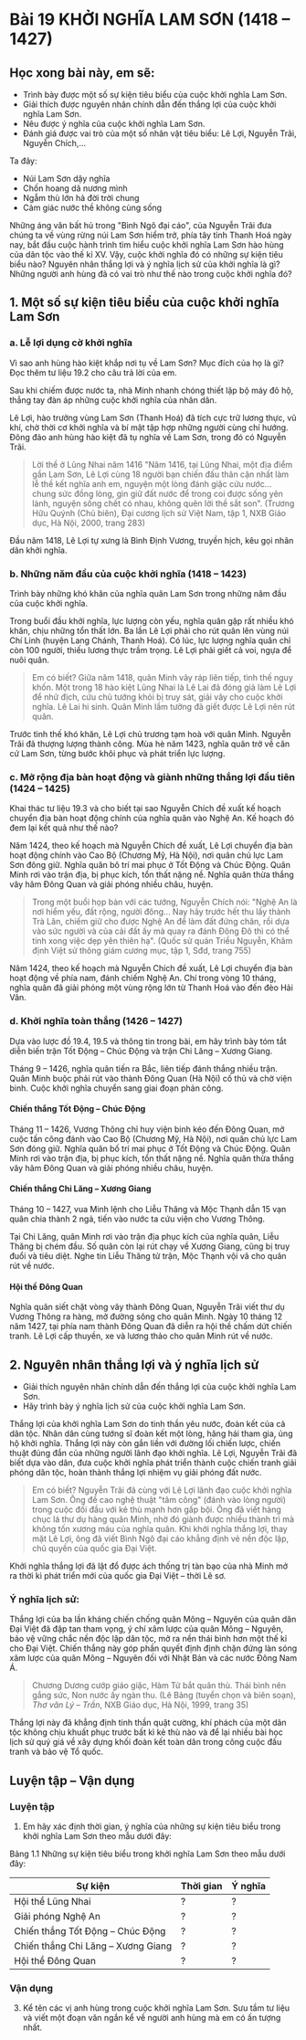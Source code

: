 # Bài 19 KHỞI NGHĨA LAM SƠN (1418 – 1427)

## Học xong bài này, em sẽ:
- Trình bày được một số sự kiện tiêu biểu của cuộc khởi nghĩa Lam Sơn.
- Giải thích được nguyên nhân chính dẫn đến thắng lợi của cuộc khởi nghĩa Lam Sơn.
- Nêu được ý nghĩa của cuộc khởi nghĩa Lam Sơn.
- Đánh giá được vai trò của một số nhân vật tiêu biểu: Lê Lợi, Nguyễn Trãi, Nguyễn Chích,...

Ta đây:
* Núi Lam Sơn dậy nghĩa
* Chốn hoang dã nương mình
* Ngẫm thù lớn hả đời trời chung
* Cảm giác nước thề không cùng sống

Những áng văn bất hủ trong "Bình Ngô đại cáo", của Nguyễn Trãi đưa chúng ta về vùng rừng núi Lam Sơn hiểm trở, phía tây tỉnh Thanh Hoá ngày nay, bắt đầu cuộc hành trình tìm hiểu cuộc khởi nghĩa Lam Sơn hào hùng của dân tộc vào thế kỉ XV. Vậy, cuộc khởi nghĩa đó có những sự kiện tiêu biểu nào? Nguyên nhân thắng lợi và ý nghĩa lịch sử của khởi nghĩa là gì? Những người anh hùng đã có vai trò như thế nào trong cuộc khởi nghĩa đó?

## 1. Một số sự kiện tiêu biểu của cuộc khởi nghĩa Lam Sơn

### a. Lễ lợi dụng cờ khởi nghĩa

Vì sao anh hùng hào kiệt khắp nơi tụ về Lam Sơn? Mục đích của họ là gì? Đọc thêm tư liệu 19.2 cho câu trả lời của em.

Sau khi chiếm được nước ta, nhà Minh nhanh chóng thiết lập bộ máy đô hộ, thẳng tay đàn áp những cuộc khởi nghĩa của nhân dân.

Lê Lợi, hào trưởng vùng Lam Sơn (Thanh Hoá) đã tích cực trữ lương thực, vũ khí, chờ thời cơ khởi nghĩa và bí mật tập hợp những người cùng chí hướng. Đông đảo anh hùng hào kiệt đã tụ nghĩa về Lam Sơn, trong đó có Nguyễn Trãi.

> Lời thề ở Lũng Nhai năm 1416
> "Năm 1416, tại Lũng Nhai, một địa điểm gần Lam Sơn, Lê Lợi cùng 18 người bạn chiến đấu thân cận nhất làm lễ thề kết nghĩa anh em, nguyện một lòng đánh giặc cứu nước... chung sức đồng lòng, gìn giữ đất nước để trong coi được sống yên lành, nguyện sống chết có nhau, không quên lời thề sắt son".
> (Trương Hữu Quýnh (Chủ biên), Đại cương lịch sử Việt Nam, tập 1, NXB Giáo dục, Hà Nội, 2000, trang 283)

Đầu năm 1418, Lê Lợi tự xưng là Bình Định Vương, truyền hịch, kêu gọi nhân dân khởi nghĩa.

### b. Những năm đầu của cuộc khởi nghĩa (1418 – 1423)

Trình bày những khó khăn của nghĩa quân Lam Sơn trong những năm đầu của cuộc khởi nghĩa.

Trong buổi đầu khởi nghĩa, lực lượng còn yếu, nghĩa quân gặp rất nhiều khó khăn, chịu những tổn thất lớn. Ba lần Lê Lợi phải cho rút quân lên vùng núi Chí Linh (huyện Lang Chánh, Thanh Hoá). Có lúc, lực lượng nghĩa quân chỉ còn 100 người, thiếu lương thực trầm trọng. Lê Lợi phải giết cả voi, ngựa để nuôi quân.

> Em có biết?
> Giữa năm 1418, quân Minh vây ráp liên tiếp, tình thế nguy khốn. Một trong 18 hào kiệt Lũng Nhai là Lê Lai đã đóng giả làm Lê Lợi để nhử địch, cứu chủ tướng khỏi bị truy sát, giải vây cho cuộc khởi nghĩa. Lê Lai hi sinh. Quân Minh lầm tưởng đã giết được Lê Lợi nên rút quân.

Trước tình thế khó khăn, Lê Lợi chủ trương tạm hoà với quân Minh. Nguyễn Trãi đã thượng lượng thành công. Mùa hè năm 1423, nghĩa quân trở về căn cứ Lam Sơn, từng bước khôi phục và phát triển lực lượng.

### c. Mở rộng địa bàn hoạt động và giành những thắng lợi đầu tiên (1424 – 1425)

Khai thác tư liệu 19.3 và cho biết tại sao Nguyễn Chích đề xuất kế hoạch chuyển địa bàn hoạt động chính của nghĩa quân vào Nghệ An. Kế hoạch đó đem lại kết quả như thế nào?

Năm 1424, theo kế hoạch mà Nguyễn Chích đề xuất, Lê Lợi chuyển địa bàn hoạt động chính vào Cao Bộ (Chương Mỹ, Hà Nội), nơi quân chủ lực Lam Sơn đông giữ. Nghĩa quân bô trí mai phục ở Tốt Động và Chúc Động. Quân Minh rơi vào trận địa, bị phục kích, tổn thất nặng nề. Nghĩa quân thừa thắng vây hãm Đông Quan và giải phóng nhiều châu, huyện.

> Trong một buổi họp bàn với các tướng, Nguyễn Chích nói:
> "Nghệ An là nơi hiểm yếu, đất rộng, người đông... Nay hãy trước hết thu lấy thành Trà Lân, chiếm giữ cho được Nghệ An để làm đất đứng chân, rồi dựa vào sức người và của cải đất ấy mà quay ra đánh Đông Đô thì có thể tinh xong việc dẹp yên thiên hạ".
> (Quốc sử quán Triều Nguyễn, Khâm định Việt sử thông giám cương mục, tập 1, Sđd, trang 755)

Năm 1424, theo kế hoạch mà Nguyễn Chích đề xuất, Lê Lợi chuyển địa bàn hoạt động về phía nam, đánh chiếm Nghệ An. Chí trong vòng 10 tháng, nghĩa quân đã giải phóng một vùng rộng lớn từ Thanh Hoá vào đến đèo Hải Vân.

### d. Khởi nghĩa toàn thắng (1426 – 1427)

Dựa vào lược đồ 19.4, 19.5 và thông tin trong bài, em hãy trình bày tóm tắt diễn biến trận Tốt Động – Chúc Động và trận Chi Lăng – Xương Giang.

Tháng 9 – 1426, nghĩa quân tiến ra Bắc, liên tiếp đánh thắng nhiều trận. Quân Minh buộc phải rút vào thành Đông Quan (Hà Nội) cố thủ và chờ viện binh. Cuộc khởi nghĩa chuyển sang giai đoạn phản công.

#### Chiến thắng Tốt Động – Chúc Động

Tháng 11 – 1426, Vương Thông chỉ huy viện binh kéo đến Đông Quan, mở cuộc tấn công đánh vào Cao Bộ (Chương Mỹ, Hà Nội), nơi quân chủ lực Lam Sơn đóng giữ. Nghĩa quân bố trí mai phục ở Tốt Động và Chúc Động. Quân Minh rơi vào trận địa, bị phục kích, tổn thất nặng nề. Nghĩa quân thừa thắng vây hãm Đông Quan và giải phóng nhiều châu, huyện.

#### Chiến thắng Chi Lăng – Xương Giang

Tháng 10 – 1427, vua Minh lệnh cho Liễu Thăng và Mộc Thạnh dẫn 15 vạn quân chia thành 2 ngả, tiến vào nước ta cứu viện cho Vương Thông.

Tại Chi Lăng, quân Minh rơi vào trận địa phục kích của nghĩa quân, Liễu Thăng bị chém đầu. Số quân còn lại rút chạy về Xương Giang, cũng bị truy đuổi và tiêu diệt. Nghe tin Liễu Thăng tử trận, Mộc Thạnh vội vã cho quân rút về nước.

#### Hội thề Đông Quan

Nghĩa quân siết chặt vòng vây thành Đông Quan, Nguyễn Trãi viết thư dụ Vương Thông ra hàng, mở đường sông cho quân Minh. Ngày 10 tháng 12 năm 1427, tại phía nam thành Đông Quan đã diễn ra hội thề chấm dứt chiến tranh. Lê Lợi cấp thuyền, xe và lương thảo cho quân Minh rút về nước.

## 2. Nguyên nhân thắng lợi và ý nghĩa lịch sử

- Giải thích nguyên nhân chính dẫn đến thắng lợi của cuộc khởi nghĩa Lam Sơn.
- Hãy trình bày ý nghĩa lịch sử của cuộc khởi nghĩa Lam Sơn.

Thắng lợi của khởi nghĩa Lam Sơn do tinh thần yêu nước, đoàn kết của cả dân tộc. Nhân dân cùng tướng sĩ đoàn kết một lòng, hăng hái tham gia, ủng hộ khởi nghĩa. Thắng lợi này còn gắn liền với đường lối chiến lược, chiến thuật đúng đắn của những người lãnh đạo khởi nghĩa. Lê Lợi, Nguyễn Trãi đã biết dựa vào dân, đưa cuộc khởi nghĩa phát triển thành cuộc chiến tranh giải phóng dân tộc, hoàn thành thắng lợi nhiệm vụ giải phóng đất nước.

> Em có biết?
> Nguyễn Trãi đã cùng với Lê Lợi lãnh đạo cuộc khởi nghĩa Lam Sơn. Ông đề cao nghệ thuật "tâm công" (đánh vào lòng người) trong cuộc đối đầu với kẻ thù mạnh hơn gấp bội. Ông đã viết hàng chục lá thư dụ hàng quân Minh, nhờ đó giành được nhiều thành trì mà không tốn xương máu của nghĩa quân. Khi khởi nghĩa thắng lợi, thay mặt Lê Lợi, ông đã viết Bình Ngô đại cáo khẳng định vẻ nền độc lập, chủ quyền của quốc gia Đại Việt.

Khởi nghĩa thắng lợi đã lật đổ được ách thống trị tàn bạo của nhà Minh mở ra thời kì phát triển mới của quốc gia Đại Việt – thời Lê sơ.

### Ý nghĩa lịch sử:

Thắng lợi của ba lần kháng chiến chống quân Mông – Nguyên của quân dân Đại Việt đã đập tan tham vọng, ý chí xâm lược của quân Mông – Nguyên, bảo vệ vững chắc nền độc lập dân tộc, mở ra nền thái bình hơn một thế kỉ cho Đại Việt. Chiến thắng này góp phần quyết định định chặn đứng làn sóng xâm lược của quân Mông – Nguyên đối với Nhật Bản và các nước Đông Nam Á.

> Chương Dương cướp giáo giặc,
Hàm Tử bắt quân thù.
Thái bình nên gắng sức,
Non nước ấy ngàn thu.
> (Lê Bảng (tuyển chọn và biên soạn), *Thơ văn Lý – Trần*, NXB Giáo dục, Hà Nội, 1999, trang 35)

Thắng lợi này đã khẳng định tinh thần quật cường, khí phách của một dân tộc không chịu khuất phục trước bất kì kẻ thù nào và để lại nhiều bài học lịch sử quý giá về xây dựng khối đoàn kết toàn dân trong công cuộc đấu tranh và bảo vệ Tổ quốc.

## Luyện tập – Vận dụng

### Luyện tập

1. Em hãy xác định thời gian, ý nghĩa của những sự kiện tiêu biểu trong khởi nghĩa Lam Sơn theo mẫu dưới đây:

Bảng 1.1 Những sự kiện tiêu biểu trong khởi nghĩa Lam Sơn theo mẫu dưới đây:

| Sự kiện | Thời gian | Ý nghĩa |
|---|---|---|
| Hội thề Lũng Nhai | ? | ? |
| Giải phóng Nghệ An | ? | ? |
| Chiến thắng Tốt Động – Chúc Động | ? | ? |
| Chiến thắng Chi Lăng – Xương Giang | ? | ? |
| Hội thề Đông Quan | ? | ? |

### Vận dụng

3. Kể tên các vị anh hùng trong cuộc khởi nghĩa Lam Sơn. Sưu tầm tư liệu và viết một đoạn văn ngắn kể về người anh hùng mà em có ấn tượng nhất.
